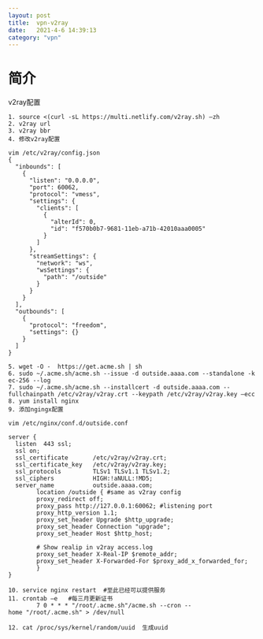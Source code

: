 ```yaml
---
layout: post
title:  vpn-v2ray
date:   2021-4-6 14:39:13
category: "vpn"
---
```


# 简介
  v2ray配置

    1. source <(curl -sL https://multi.netlify.com/v2ray.sh) –zh  
    2. v2ray url
    3. v2ray bbr
    4. 修改v2ray配置  
```
vim /etc/v2ray/config.json
{
  "inbounds": [
    {
      "listen": "0.0.0.0",
      "port": 60062,
      "protocol": "vmess",
      "settings": {
        "clients": [
          {
            "alterId": 0,
            "id": "f570b0b7-9681-11eb-a71b-42010aaa0005"
          }
        ]
      },
      "streamSettings": {
        "network": "ws",
        "wsSettings": {
          "path": "/outside"
        }
      }
    }
  ],
  "outbounds": [
    {
      "protocol": "freedom",
      "settings": {} 
    }     
  ]      
} 

```  

    5. wget -O -  https://get.acme.sh | sh
    6. sudo ~/.acme.sh/acme.sh --issue -d outside.aaaa.com --standalone -k ec-256 --log
    7. sudo ~/.acme.sh/acme.sh --installcert -d outside.aaaa.com --fullchainpath /etc/v2ray/v2ray.crt --keypath /etc/v2ray/v2ray.key –ecc
    8. yum install nginx
    9. 添加ngingx配置
    
```
vim /etc/nginx/conf.d/outside.conf

server {
  listen  443 ssl;
  ssl on;
  ssl_certificate       /etc/v2ray/v2ray.crt;
  ssl_certificate_key   /etc/v2ray/v2ray.key;
  ssl_protocols         TLSv1 TLSv1.1 TLSv1.2;
  ssl_ciphers           HIGH:!aNULL:!MD5;
  server_name           outside.aaaa.com;
        location /outside { #same as v2ray config
        proxy_redirect off;
        proxy_pass http://127.0.0.1:60062; #listening port
        proxy_http_version 1.1;
        proxy_set_header Upgrade $http_upgrade;
        proxy_set_header Connection "upgrade";
        proxy_set_header Host $http_host;

        # Show realip in v2ray access.log
        proxy_set_header X-Real-IP $remote_addr;
        proxy_set_header X-Forwarded-For $proxy_add_x_forwarded_for;
        }
}

```  
    10. service nginx restart  #至此已经可以提供服务
    11. crontab –e   #每三月更新证书
            7 0 * * * "/root/.acme.sh"/acme.sh --cron --home "/root/.acme.sh" > /dev/null

    12. cat /proc/sys/kernel/random/uuid  生成uuid
